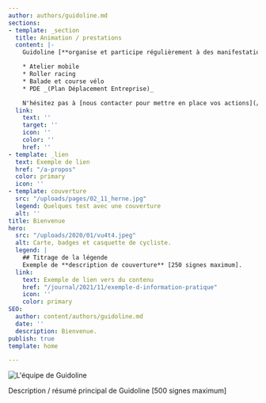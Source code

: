 ```yaml
---
author: authors/guidoline.md
sections:
- template: _section
  title: Animation / prestations
  content: |-
    Guidoline [**organise et participe régulièrement à des manifestations**](/journal/categorie/animation) pour donner son regard sur la **culture vélo**.

    * Atelier mobile
    * Roller racing
    * Balade et course vélo
    * PDE _(Plan Déplacement Entreprise)_

    N'hésitez pas à [nous contacter pour mettre en place vos actions](/a-propos#prestations).
  link:
    text: ''
    target: ''
    icon: ''
    color: ''
    href: ''
- template: _lien
  text: Exemple de lien
  href: "/a-propos"
  color: primary
  icon: ''
- template: couverture
  src: "/uploads/pages/02_11_herne.jpg"
  legend: Quelques test avec une couverture
  alt: ''
title: Bienvenue
hero:
  src: "/uploads/2020/01/vu4t4.jpeg"
  alt: Carte, badges et casquette de cycliste.
  legend: |
    ## Titrage de la légende
    Exemple de **description de couverture** [250 signes maximum].
  link:
    text: Exemple de lien vers du contenu
    href: "/journal/2021/11/exemple-d-information-pratique"
    icon: ''
    color: primary
SEO:
  author: content/authors/guidoline.md
  date: ''
  description: Bienvenue.
publish: true
template: home

---
```

![L'équipe de Guidoline](/uploads/pages/bienvenue/equipe-guidoline.jpg)

Description / résumé principal de Guidoline \[500 signes maximum\]